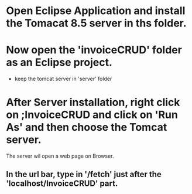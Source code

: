 # Open Eclipse Application and install the Tomacat 8.5 server in ths folder.
# Now open the 'invoiceCRUD' folder as an Eclipse project.
- keep the tomcat server in 'server' folder
# After Server installation, right click on ;InvoiceCRUD and click on 'Run As' and then choose the Tomcat server.
The server wil open a web page on Browser.
## In the url bar, type in '/fetch' just after the 'localhost/InvoiceCRUD' part.
